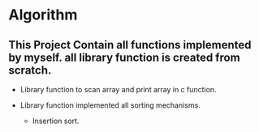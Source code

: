# Algorithm


## This Project Contain all functions implemented by myself. all library function is created from scratch.

* Library function to scan array and print array in c function.

* Library function implemented all sorting mechanisms.
    * Insertion sort.